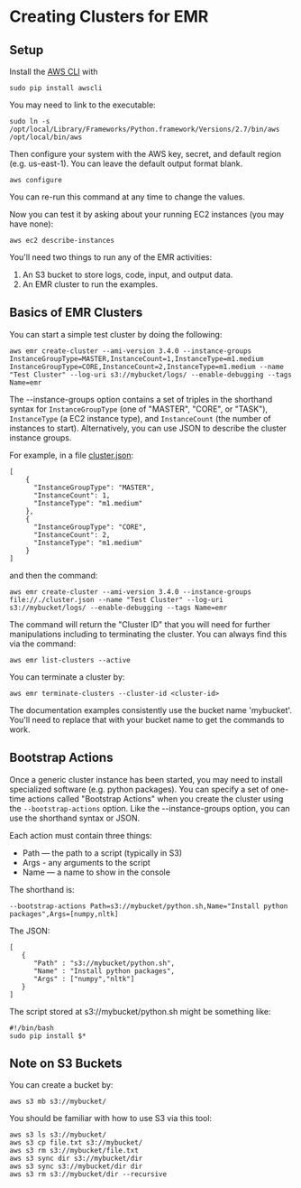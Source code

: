 # Creating Clusters for EMR #

## Setup ##

Install the [AWS CLI](http://docs.aws.amazon.com/cli/latest/userguide/) with 

    sudo pip install awscli

You may need to link to the executable:

    sudo ln -s /opt/local/Library/Frameworks/Python.framework/Versions/2.7/bin/aws /opt/local/bin/aws
    
Then configure your system with the AWS key, secret, and default region (e.g. us-east-1).  You can leave the default output format blank.

    aws configure

You can re-run this command at any time to change the values.
    
Now you can test it by asking about your running EC2 instances (you may have none):

    aws ec2 describe-instances
    
You'll need two things to run any of the EMR activities:

   1. An S3 bucket to store logs, code, input, and output data.  
   2. An EMR cluster to run the examples.
    
## Basics of EMR Clusters ##
    
You can start a simple test cluster by doing the following:

    aws emr create-cluster --ami-version 3.4.0 --instance-groups InstanceGroupType=MASTER,InstanceCount=1,InstanceType=m1.medium InstanceGroupType=CORE,InstanceCount=2,InstanceType=m1.medium --name "Test Cluster" --log-uri s3://mybucket/logs/ --enable-debugging --tags Name=emr
    
The --instance-groups option contains a set of triples in the shorthand syntax for `InstanceGroupType` (one of "MASTER", "CORE", or "TASK"), 
`InstanceType` (a EC2 instance type), and `InstanceCount` (the number of instances to start).  Alternatively, you can use JSON to describe the 
cluster instance groups.

For example, in a file [cluster.json](cluster.json):

    [
        {
          "InstanceGroupType": "MASTER",
          "InstanceCount": 1,
          "InstanceType": "m1.medium"
        },
        {
          "InstanceGroupType": "CORE",
          "InstanceCount": 2,
          "InstanceType": "m1.medium"
        }
    ]
    
and then the command:

    aws emr create-cluster --ami-version 3.4.0 --instance-groups file://./cluster.json --name "Test Cluster" --log-uri s3://mybucket/logs/ --enable-debugging --tags Name=emr

The command will return the "Cluster ID" that you will need for further manipulations including to terminating the cluster.  You can always find this via the command:

    aws emr list-clusters --active
    
You can terminate a cluster by:

    aws emr terminate-clusters --cluster-id <cluster-id>

The documentation examples consistently use the bucket name 'mybucket'.  You'll need to replace that with your bucket name to get the commands to work.

## Bootstrap Actions ##

Once a generic cluster instance has been started, you may need to install specialized software (e.g. python packages).  You can specify a set of one-time actions 
called "Bootstrap Actions" when you create the cluster using the `--bootstrap-actions` option.  Like the --instance-groups option, you can use the shorthand syntax or JSON.

Each action must contain three things:

   * Path — the path to a script (typically in S3)
   * Args - any arguments to the script
   * Name — a name to show in the console
   
The shorthand is:

    --bootstrap-actions Path=s3://mybucket/python.sh,Name="Install python packages",Args=[numpy,nltk]
   
The JSON:

    [
       {
          "Path" : "s3://mybucket/python.sh",
          "Name" : "Install python packages",
          "Args" : ["numpy","nltk"]
       }
    ]
    
The script stored at s3://mybucket/python.sh might be something like:

    #!/bin/bash
    sudo pip install $*
    
## Note on S3 Buckets ##

You can create a bucket by:

    aws s3 mb s3://mybucket/

You should be familiar with how to use S3 via this tool:

    aws s3 ls s3://mybucket/
    aws s3 cp file.txt s3://mybucket/
    aws s3 rm s3://mybucket/file.txt
    aws s3 sync dir s3://mybucket/dir
    aws s3 sync s3://mybucket/dir dir
    aws s3 rm s3://mybucket/dir --recursive
